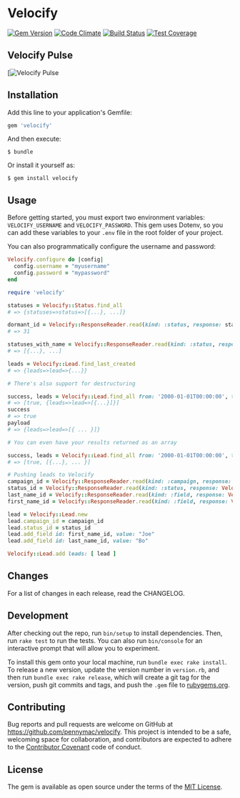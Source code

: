 # Velocify
[![Gem Version](https://badge.fury.io/rb/velocify.svg)](http://badge.fury.io/rb/velocify)
[![Code Climate](https://codeclimate.com/github/pennymac/velocify/badges/gpa.svg)](https://codeclimate.com/github/pennymac/velocify)
[![Build Status](https://travis-ci.org/pennymac/velocify.svg)](https://travis-ci.org/pennymac/velocify)
[![Test Coverage](https://codeclimate.com/github/pennymac/velocify/badges/coverage.svg)](https://codeclimate.com/github/pennymac/velocify/coverage)

## Velocify Pulse
[![Velocify Pulse](http://lmhelp.velocify.com/hc/en-us/sections/200304510-Velocify-for-Salesforce-General-Information-Summer-14-Fall-14-Winter-15-)


## Installation

Add this line to your application's Gemfile:

```ruby
gem 'velocify'
```

And then execute:

    $ bundle

Or install it yourself as:

    $ gem install velocify

## Usage

Before getting started, you must export two environment variables: ```VELOCIFY_USERNAME``` and ```VELOCIFY_PASSWORD```.
This gem uses Dotenv, so you can add these variables to your ```.env``` file in the root folder of your project.

You can also programmatically configure the username and password:

``` ruby
Velocify.configure do |config|
  config.username = "myusername"
  config.password = "mypassword"
end
```

``` ruby
require 'velocify'

statuses = Velocify::Status.find_all
# => {statuses=>status=>[{...}, ...]}

dormant_id = Velocify::ResponseReader.read(kind: :status, response: statuses).find_id_by_title 'Dormant'
# => 31

statuses_with_name = Velocify::ResponseReader.read(kind: :status, response: statuses).search_by_title 'Name'
# => [{...}, ...]

leads = Velocify::Lead.find_last_created
# => {leads=>lead=>{...}}

# There's also support for destructuring

success, leads = Velocify::Lead.find_all from: '2000-01-01T00:00:00', to: '2000-02-01T00:00:00', destruct: true
# => [true, {leads=>lead=>[{...}]}]
success
# => true
payload
# => {leads=>lead=>[{ ... }]}

# You can even have your results returned as an array

success, leads = Velocify::Lead.find_all from: '2000-01-01T00:00:00', to: '2000-02-01T00:00:00', destruct: true, return_array: true
# => [true, [{...}, ... }]

# Pushing leads to Velocify
campaign_id = Velocify::ResponseReader.read(kind: :campaign, response: Velocify::Campaign.find_all).find_id_by_title 'Test Campaign'
status_id = Velocify::ResponseReader.read(kind: :status, response: Velocify::Status.find_all).find_id_by_title 'Active'
last_name_id = Velocify::ResponseReader.read(kind: :field, response: Velocify::Field.find_all).find_id_by_title 'Last Name'
first_name_id = Velocify::ResponseReader.read(kind: :field, response: Velocify::Field.find_all).find_id_by_title 'First Name'

lead = Velocify::Lead.new
lead.campaign_id = campaign_id
lead.status_id = status_id
lead.add_field id: first_name_id, value: "Joe"
lead.add_field id: last_name_id, value: "Bo"

Velocify::Lead.add leads: [ lead ]
```

## Changes

For a list of changes in each release, read the CHANGELOG.

## Development

After checking out the repo, run `bin/setup` to install dependencies. Then, run `rake test` to run the tests. You can also run `bin/console` for an interactive prompt that will allow you to experiment.

To install this gem onto your local machine, run `bundle exec rake install`. To release a new version, update the version number in `version.rb`, and then run `bundle exec rake release`, which will create a git tag for the version, push git commits and tags, and push the `.gem` file to [rubygems.org](https://rubygems.org).

## Contributing

Bug reports and pull requests are welcome on GitHub at https://github.com/pennymac/velocify. This project is intended to be a safe, welcoming space for collaboration, and contributors are expected to adhere to the [Contributor Covenant](http://contributor-covenant.org) code of conduct.

## License

The gem is available as open source under the terms of the [MIT License](http://opensource.org/licenses/MIT).
